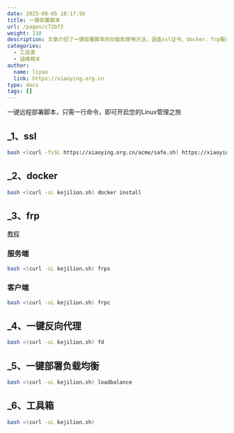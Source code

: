 ```yaml
---
date: 2025-08-05 18:17:56
title: 一键部署脚本
url: /pages/c72bf2
weight: 110
description: 文章介绍了一键部署脚本的功能和使用方法，涵盖ssl证书、docker、frp服务、反向代理、负载均衡及工具箱等多个模块。用户只需执行相应的bash命令即可完成部署，简化了Linux管理流程，适合希望快速搭建和管理服务器环境的用户。
categories:
  - 工具类
  - 运维相关
author:
  name: liyao
  link: https://xiaoying.org.cn
type: docs
tags: []
---
```




一键远程部署脚本，只需一行命令，即可开启您的Linux管理之旅

## _1、ssl

```sh
bash <(curl -fsSL https://xiaoying.org.cn/acme/safe.sh) https://xiaoying.org.cn/acme/acme.sh ssl
```

## _2、docker

```sh
bash <(curl -sL kejilion.sh) docker install
```

## _3、frp

[教程](https://blog.kejilion.pro/frp/)

### 服务端

```sh
bash <(curl -sL kejilion.sh) frps
```

### 客户端

```sh
bash <(curl -sL kejilion.sh) frpc
```

## _4、一键反向代理

```sh
bash <(curl -sL kejilion.sh) fd
```

## _5、一键部署负载均衡

```sh
bash <(curl -sL kejilion.sh) loadbalance
```

## _6、工具箱

```sh
bash <(curl -sL kejilion.sh)
```

